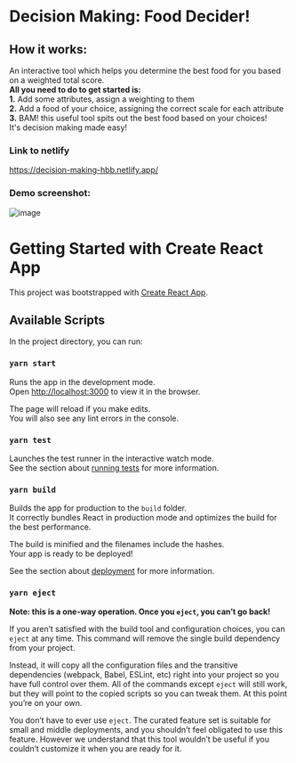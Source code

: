 # Decision Making: Food Decider!

## How it works:
An interactive tool which helps you determine the best food for you based on a weighted total score.
<br/>
**All you need to do to get started is:**
<br/>
    **1.** Add some attributes, assign a weighting to them
<br/>
    **2.** Add a food of your choice, assigning the correct scale for each attribute 
<br/>
    **3.** BAM! this useful tool spits out the best food based on your choices! 
<br/>
It's decision making made easy!


### Link to netlify
https://decision-making-hbb.netlify.app/

### Demo screenshot: 
![image](https://user-images.githubusercontent.com/77231970/115873638-10fd6600-a43b-11eb-9187-cf9fe07ca6f0.png)

# Getting Started with Create React App
This project was bootstrapped with [Create React App](https://github.com/facebook/create-react-app).

## Available Scripts
In the project directory, you can run:
### `yarn start`

Runs the app in the development mode.\
Open [http://localhost:3000](http://localhost:3000) to view it in the browser.

The page will reload if you make edits.\
You will also see any lint errors in the console.

### `yarn test`
Launches the test runner in the interactive watch mode.\
See the section about [running tests](https://facebook.github.io/create-react-app/docs/running-tests) for more information.

### `yarn build`
Builds the app for production to the `build` folder.\
It correctly bundles React in production mode and optimizes the build for the best performance.

The build is minified and the filenames include the hashes.\
Your app is ready to be deployed!

See the section about [deployment](https://facebook.github.io/create-react-app/docs/deployment) for more information.

### `yarn eject`
**Note: this is a one-way operation. Once you `eject`, you can’t go back!**

If you aren’t satisfied with the build tool and configuration choices, you can `eject` at any time. This command will remove the single build dependency from your project.

Instead, it will copy all the configuration files and the transitive dependencies (webpack, Babel, ESLint, etc) right into your project so you have full control over them. All of the commands except `eject` will still work, but they will point to the copied scripts so you can tweak them. At this point you’re on your own.

You don’t have to ever use `eject`. The curated feature set is suitable for small and middle deployments, and you shouldn’t feel obligated to use this feature. However we understand that this tool wouldn’t be useful if you couldn’t customize it when you are ready for it.
